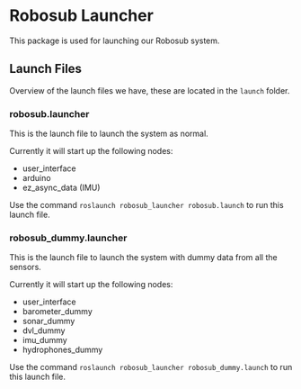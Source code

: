 # Robosub Launcher

This package is used for launching our Robosub system.

## Launch Files
Overview of the launch files we have, these are located in the `launch` folder. 
### robosub.launcher
This is the launch file to launch the system as normal. 

Currently it will start up the following nodes:

- user_interface
- arduino
- ez_async_data (IMU)

Use the command `roslaunch robosub_launcher robosub.launch` to run this launch file. 

### robosub_dummy.launcher
This is the launch file to launch the system with dummy data from all the sensors.

Currently it will start up the following nodes:

- user_interface
- barometer_dummy
- sonar_dummy
- dvl_dummy
- imu_dummy
- hydrophones_dummy

Use the command `roslaunch robosub_launcher robosub_dummy.launch` to run this launch file. 
